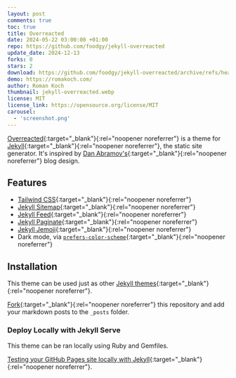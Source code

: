```yaml
---
layout: post
comments: true
toc: true
title: Overreacted
date: 2024-05-22 03:00:00 +01:00
repo: https://github.com/foodgy/jekyll-overreacted
update_date: 2024-12-13
forks: 0
stars: 2
download: https://github.com/foodgy/jekyll-overreacted/archive/refs/heads/main.zip
demo: https://romakoch.com/
author: Roman Koch
thumbnail: jekyll-overreacted.webp
license: MIT
license_link: https://opensource.org/license/MIT
carousel:
  - 'screenshot.png'
---
```


[Overreacted](https://github.com/foodgy/jekyll-overreacted){:target="_blank"}{:rel="noopener noreferrer"} is a theme for [Jekyll](http://jekyllrb.com){:target="_blank"}{:rel="noopener noreferrer"}, the static site generator. It's inspired by [Dan Abramov's](https://overreacted.io/){:target="_blank"}{:rel="noopener noreferrer"} blog design.

## Features

* [Tailwind CSS](https://tailwindcss.com/){:target="_blank"}{:rel="noopener noreferrer"}
* [Jekyll Sitemap](https://github.com/jekyll/jekyll-sitemap){:target="_blank"}{:rel="noopener noreferrer"}
* [Jekyll Feed](https://github.com/jekyll/jekyll-feed/){:target="_blank"}{:rel="noopener noreferrer"}
* [Jekyll Paginate](https://github.com/jekyll/jekyll-paginate){:target="_blank"}{:rel="noopener noreferrer"}
* [Jekyll Jemoji](https://github.com/jekyll/jemoji){:target="_blank"}{:rel="noopener noreferrer"}
* Dark mode, via [`prefers-color-scheme`](https://developer.mozilla.org/en-US/docs/Web/CSS/@media/prefers-color-scheme){:target="_blank"}{:rel="noopener noreferrer"}

## Installation

This theme can be used just as other [Jekyll themes](https://pages.github.com){:target="_blank"}{:rel="noopener noreferrer"}.

[Fork](https://github.com/sighingnow/jekyll-gitbook/fork){:target="_blank"}{:rel="noopener noreferrer"} this repository and add your markdown posts to the `_posts` folder.

### Deploy Locally with Jekyll Serve

This theme can be ran locally using Ruby and Gemfiles.

[Testing your GitHub Pages site locally with Jekyll](https://docs.github.com/en/pages/setting-up-a-github-pages-site-with-jekyll/testing-your-github-pages-site-locally-with-jekyll){:target="_blank"}{:rel="noopener noreferrer"}.
